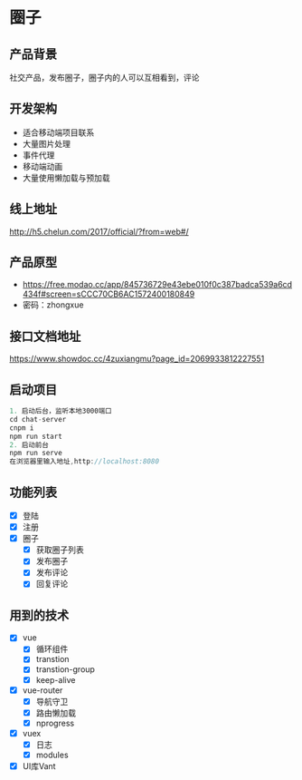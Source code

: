 # 圈子

## 产品背景
社交产品，发布圈子，圈子内的人可以互相看到，评论

## 开发架构
- 适合移动端项目联系
- 大量图片处理
- 事件代理
- 移动端动画
- 大量使用懒加载与预加载

## 线上地址
http://h5.chelun.com/2017/official/?from=web#/

## 产品原型
- https://free.modao.cc/app/845736729e43ebe010f0c387badca539a6cd434f#screen=sCCC70CB6AC1572400180849
- 密码：zhongxue


## 接口文档地址
https://www.showdoc.cc/4zuxiangmu?page_id=2069933812227551

## 启动项目
```js
1. 启动后台，监听本地3000端口
cd chat-server
cnpm i
npm run start
2. 启动前台
npm run serve
在浏览器里输入地址,http://localhost:8080
```

## 功能列表
- [x] 登陆
- [x] 注册
- [x] 圈子
   - [x] 获取圈子列表
   - [x] 发布圈子
   - [x] 发布评论
   - [x] 回复评论

## 用到的技术
- [x] vue
    - [x] 循环组件
    - [x] transtion
    - [x] transtion-group
    - [x] keep-alive
- [x] vue-router
    - [x] 导航守卫
    - [x] 路由懒加载
    - [x] nprogress
- [x] vuex
    - [x] 日志
    - [x] modules
- [x] UI库Vant